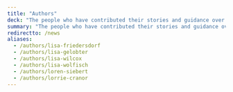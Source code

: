 ```yaml
---
title: "Authors"
deck: "The people who have contributed their stories and guidance over the years."
summary: "The people who have contributed their stories and guidance over the years."
redirectto: /news
aliases: 
  - /authors/lisa-friedersdorf
  - /authors/lisa-gelobter
  - /authors/lisa-wilcox
  - /authors/lisa-wolfisch
  - /authors/loren-siebert
  - /authors/lorrie-cranor
---
```

